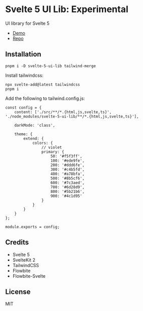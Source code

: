 # Svelte 5 UI Lib: Experimental

UI library for Svelte 5

- [Demo](https://svelte-5-ui-lib.vercel.app/)
- [Repo](https://github.com/shinokada/svelte-5-ui-lib)


## Installation

```
pnpm i -D svelte-5-ui-lib tailwind-merge
```

Install tailwindcss:

```
npx svelte-add@latest tailwindcss
pnpm i
```

Add the following to tailwind.config.js:

```
const config = {
	content: ['./src/**/*.{html,js,svelte,ts}', './node_modules/svelte-5-ui-lib/**/*.{html,js,svelte,ts}'],

	darkMode: 'class',

	theme: {
		extend: {
			colors: {
				// violet
				primary: {
					50: '#f5f3ff',
					100: '#ede9fe',
					200: '#ddd6fe',
					300: '#c4b5fd',
					400: '#a78bfa',
					500: '#8b5cf6',
					600: '#7c3aed',
					700: '#6d28d9',
					800: '#5b21b6',
					900: '#4c1d95'
				}
			}
		}
	}
};

module.exports = config;
```

## Credits

- Svelte 5
- SvelteKit 2
- TailwindCSS
- Flowbite
- Flowbite-Svelte

## License

MIT